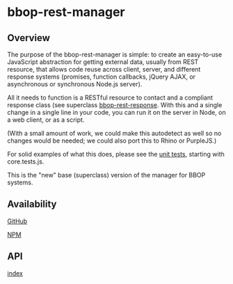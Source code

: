 # bbop-rest-manager

## Overview

The purpose of the bbop-rest-manager is simple: to create an
easy-to-use JavaScript abstraction for getting external data, usually
from REST resource, that allows code reuse across client, server, and
different response systems (promises, function callbacks, jQuery AJAX,
or asynchronous or synchronous Node.js server).

All it needs to function is a RESTful resource to contact and a
compliant response class (see
superclass
[bbop-rest-response](https://github.com/berkeleybop/bbop-rest-response). With
this and a single change in a single line in your code, you can run it
on the server in Node, on a web client, or as a script.

(With a small amount of work, we could make this autodetect as well so
no changes would be needed; we could also port this to Rhino or
PurpleJS.)

For solid examples of what this does, please see
the
[unit tests](https://github.com/berkeleybop/bbop-rest-manager/tree/master/tests),
starting with core.tests.js.

This is the "new" base (superclass) version of the manager for BBOP
systems.

## Availability

[GitHub](https://github.com/berkeleybop/bbop-rest-manager)

[NPM](https://www.npmjs.com/package/bbop-rest-manager)

## API

[index](https://berkeleybop.github.io/bbop-rest-manager/doc/index.html)

